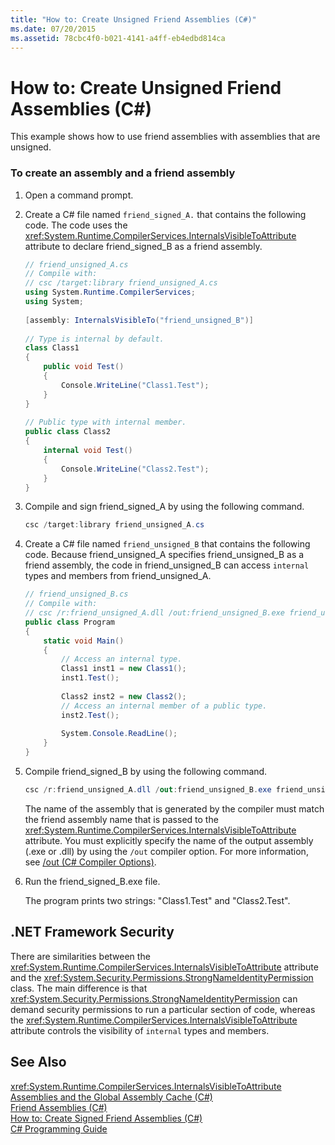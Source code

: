 ```yaml
---
title: "How to: Create Unsigned Friend Assemblies (C#)"
ms.date: 07/20/2015
ms.assetid: 78cbc4f0-b021-4141-a4ff-eb4edbd814ca
---
```

# How to: Create Unsigned Friend Assemblies (C#)
This example shows how to use friend assemblies with assemblies that are unsigned.  
  
### To create an assembly and a friend assembly  
  
1. Open a command prompt.  
  
2. Create a C# file named `friend_signed_A.` that contains the following code. The code uses the <xref:System.Runtime.CompilerServices.InternalsVisibleToAttribute> attribute to declare friend_signed_B as a friend assembly.  
  
   ```csharp  
   // friend_unsigned_A.cs  
   // Compile with:   
   // csc /target:library friend_unsigned_A.cs  
   using System.Runtime.CompilerServices;  
   using System;  
  
   [assembly: InternalsVisibleTo("friend_unsigned_B")]  
  
   // Type is internal by default.  
   class Class1  
   {  
       public void Test()  
       {  
           Console.WriteLine("Class1.Test");  
       }  
   }  
  
   // Public type with internal member.  
   public class Class2  
   {  
       internal void Test()  
       {  
           Console.WriteLine("Class2.Test");  
       }  
   }  
   ```  
  
3. Compile and sign friend_signed_A by using the following command.  
  
   ```csharp  
   csc /target:library friend_unsigned_A.cs  
   ```  
  
4. Create a C# file named `friend_unsigned_B` that contains the following code. Because friend_unsigned_A specifies friend_unsigned_B as a friend assembly, the code in friend_unsigned_B can access `internal` types and members from friend_unsigned_A.  
  
   ```csharp  
   // friend_unsigned_B.cs  
   // Compile with:   
   // csc /r:friend_unsigned_A.dll /out:friend_unsigned_B.exe friend_unsigned_B.cs  
   public class Program  
   {  
       static void Main()  
       {  
           // Access an internal type.  
           Class1 inst1 = new Class1();  
           inst1.Test();  
  
           Class2 inst2 = new Class2();  
           // Access an internal member of a public type.  
           inst2.Test();  
  
           System.Console.ReadLine();  
       }  
   }  
   ```  
  
5. Compile friend_signed_B by using the following command.  
  
   ```csharp  
   csc /r:friend_unsigned_A.dll /out:friend_unsigned_B.exe friend_unsigned_B.cs  
   ```  
  
    The name of the assembly that is generated by the compiler must match the friend assembly name that is passed to the <xref:System.Runtime.CompilerServices.InternalsVisibleToAttribute> attribute. You must explicitly specify the name of the output assembly (.exe or .dll) by using the `/out` compiler option. For more information, see [/out (C# Compiler Options)](../../../../csharp/language-reference/compiler-options/out-compiler-option.md).  
  
6. Run the friend_signed_B.exe file.  
  
    The program prints two strings: "Class1.Test" and "Class2.Test".  
  
## .NET Framework Security  
 There are similarities between the <xref:System.Runtime.CompilerServices.InternalsVisibleToAttribute> attribute and the <xref:System.Security.Permissions.StrongNameIdentityPermission> class. The main difference is that <xref:System.Security.Permissions.StrongNameIdentityPermission> can demand security permissions to run a particular section of code, whereas the <xref:System.Runtime.CompilerServices.InternalsVisibleToAttribute> attribute controls the visibility of `internal` types and members.  
  
## See Also  
 <xref:System.Runtime.CompilerServices.InternalsVisibleToAttribute>  
 [Assemblies and the Global Assembly Cache (C#)](../../../../csharp/programming-guide/concepts/assemblies-gac/index.md)  
 [Friend Assemblies (C#)](../../../../csharp/programming-guide/concepts/assemblies-gac/friend-assemblies.md)  
 [How to: Create Signed Friend Assemblies (C#)](../../../../csharp/programming-guide/concepts/assemblies-gac/how-to-create-signed-friend-assemblies.md)  
 [C# Programming Guide](../../../../csharp/programming-guide/index.md)
